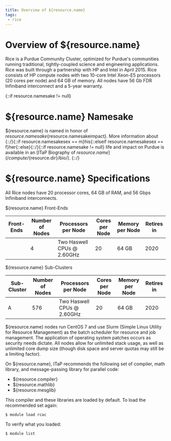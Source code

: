 ```yaml
---
title: Overview of ${resource.name}
tags:
 - rice
---
```

# Overview of ${resource.name}

Rice is a Purdue Community Cluster, optimized for Purdue's communities running traditional, tightly-coupled science and engineering applications. Rice was built through a partnership with HP and Intel in April 2015. Rice consists of HP compute nodes with two 10-core Intel Xeon-E5 processors (20 cores per node) and 64 GB of memory. All nodes have 56 Gb FDR Infiniband interconnect and a 5-year warranty.

{::if resource.namesake != null}
# ${resource.name} Namesake

${resource.name} is named in honor of ${resource.namesake}${resource.namesakeimpact}. More information about {::/}{::if resource.namesakesex == m}his{::elseif resource.namesakesex == f}her{::else}{::/}{::if resource.namesake != null} life and impact on Purdue is available in an [ITaP Biography of ${resource.name}](/compute/${resource.dir}/bio/).
{::/}

# ${resource.name} Specifications

All Rice nodes have 20 processor cores, 64 GB of RAM, and 56 Gbps Infiniband interconnects.

${resource.name} Front-Ends

| Front-Ends | Number of Nodes | Processors per Node           | Cores per Node | Memory per Node | Retires in |
| ---------- | --------------- | ----------------------------- | -------------- | --------------  | ---------- |
|            | 4               | Two Haswell CPUs @ 2.60GHz  | 20             | 64 GB           | 2020       |

${resource.name} Sub-Clusters

| Sub-Cluster | Number of Nodes | Processors per Node          | Cores per Node | Memory per Node | Retires in |
| ----------- | --------------- | ---------------------------- | -------------- | --------------  | ---------- |
| A           | 576             | Two Haswell CPUs @ 2.60GHz | 20             | 64 GB           | 2020       |

${resource.name} nodes run CentOS 7 and use Slurm (Simple Linux Utility for Resource Management) as the batch scheduler for resource and job management.  The application of operating system patches occurs as security needs dictate.  All nodes allow for unlimited stack usage, as well as unlimited core dump size (though disk space and server quotas may still be a limiting factor).

On ${resource.name}, ITaP recommends the following set of compiler, math library, and message-passing library for parallel code:

* ${resource.compiler}
* ${resource.mathlib}
* ${resource.mesglib}

This compiler and these libraries are loaded by default. To load the recommended set again:

    $ module load rcac

To verify what you loaded:

    $ module list
